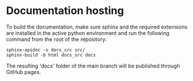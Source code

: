 # Documentation hosting

To build the documentation, make sure sphinx and the required extensions are installed in the
active python environment and run the following command from the root of the repository:

```
sphinx-apidoc -o docs_src src/
sphinx-build -b html docs_src docs
```

The resulting 'docs' folder of the main branch will be published through GitHub pages.
